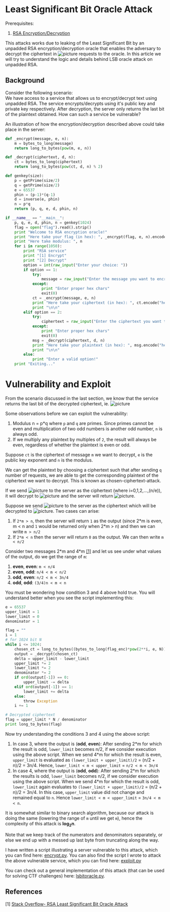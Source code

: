 # Least Significant Bit Oracle Attack

Prerequisites:
1. [RSA Encryption/Decryption](../../RSA-encryption/README.md)

This attacks works due to leaking of the Least Significant Bit by an unpadded RSA encryption/decryption oracle that enables the adversary to decrypt the ciphertext in ![picture](Pictures/1.gif) requests to the oracle. In this article we will try to understand the logic and details behind LSB oracle attack on unpadded RSA.

## Background

Consider the following scenario:  
We have access to a service that allows us to encrypt/decrypt text using unpadded RSA. The service encrypts/decrypts using it's public key and private key respectively. After decryption, the server only returns the last bit of the plaintext obtained. How can such a service be vulnerable?

An illustration of how the encryption/decryption described above could take place in the server:

```python
def _encrypt(message, e, n):
    m = bytes_to_long(message)
    return long_to_bytes(pow(m, e, n))

def _decrypt(ciphertext, d, n):
    ct = bytes_to_long(ciphertext)
    return long_to_bytes(pow(ct, d, n) % 2)

def genkey(size):
    p = getPrime(size/2)
    q = getPrime(size/2)
    e = 65537
    phin = (p-1)*(q-1)
    d = inverse(e, phin)
    n = p*q
    return (p, q, e, d, phin, n)

if __name__ == "__main__":
    p, q, e, d, phin, n = genkey(1024)
    flag = open("flag").read().strip()
    print "Welcome to RSA encryption oracle!"
    print "Here take your flag (in hex): ", _encrypt(flag, e, n).encode("hex")
    print "Here take modulus: ", n
    for i in range(1050):
        print "RSA service"
        print "[1] Encrypt"
        print "[2] Decrypt"
        option = int(raw_input("Enter your choice: "))
        if option == 1:
            try:
                message = raw_input("Enter the message you want to encrypt (in hex): ").decode("hex")
            except:
                print "Enter proper hex chars"
                exit(0)
            ct = _encrypt(message, e, n)
            print "Here take your ciphertext (in hex): ", ct.encode("hex")
            print "\n\n"
        elif option == 2:
            try:
                ciphertext = raw_input("Enter the ciphertext you want to decrypt (in hex): ").decode("hex")
            except:
                print "Enter proper hex chars"
                exit(0)
            msg = _decrypt(ciphertext, d, n)
            print "Here take your plaintext (in hex): ", msg.encode("hex")
            print "\n\n"
        else:
            print "Enter a valid option!"
    print "Exiting..."
```

# Vulnerability and Exploit
From the scenario discussed in the last section, we know that the service returns the last bit of the decrypted ciphertext, ie. ![picture](Pictures/2.gif)  


Some observations before we can exploit the vulnerability:
1. Modulus n = p*q where `p` and `q` are primes. Since primes cannot be even and multiplication of two odd numbers is another odd number, `n` is always odd.
2. If we multiply any plaintext by multiples of `2`, the result will always be even, regardless of whether the plaintext is even or odd.

Suppose `ct` is the ciphertext of message `m` we want to decrypt, `e` is the public key exponent and `n` is the modulus.  

We can get the plaintext by choosing a ciphertext such that after sending `q` number of requests, we are able to get the corresponding plaintext of the ciphertext we want to decrypt. This is known as chosen-ciphertext-attack.  

If we send ![picture](Pictures/3.gif) to the server as the ciphertext (where i=0,1,2,...,(n/e)), it will decrypt to ![picture](Pictures/4.gif) and the server will return ![picture](Pictures/5.gif).

Suppose we send ![picture](Pictures/6.gif) to the server as the ciphertext which will be decrypted to ![picture](Pictures/7.gif). Two cases can arise:  
1. If `2*m > n`, then the server will return `1` as the output (since 2\*m is even, m < n and `1` would be returned only when 2\*m > n) and then we can write `m > n/2`
2. If `2*m < n` then the server will return `0` as the output. We can then write `m < n/2`

Consider two messages 2\*m and 4\*m [\[1\]](https://crypto.stackexchange.com/questions/11053/rsa-least-significant-bit-oracle-attack) and let us see under what values of the output, do we get the range of `m`:  
1. **even**, **even**: `m < n/4`
2. **even**, **odd**: `n/4 < m < n/2`
3. **odd**, **even**: `n/2 < m < 3n/4`
4. **odd**, **odd**: `(3/4)n < m < n`  

You must be wondering how condition 3 and 4 above hold true. You will understand better when you see the script implementing this:  
```python
e = 65537
upper_limit = 1
lower_limit = 0
denominator = 1

flag = ""
i = 1
# for 1024 bit N
while i <= 1024:
    chosen_ct = long_to_bytes((bytes_to_long(flag_enc)*pow(2**i, e, N)) % N)
    output = _decrypt(chosen_ct)
    delta = upper_limit - lower_limit
    upper_limit *= 2
    lower_limit *= 2
    denominator *= 2
    if ord(output[-1]) == 0:
        upper_limit -= delta
    elif ord(output[-1]) == 1:
        lower_limit += delta
    else:
        throw Exception
    i += 1

# Decrypted ciphertext
flag = upper_limit * N / denominator
print long_to_bytes(flag)
```

Now try understanding the conditions 3 and 4 using the above script:
1. In case 3, where the output is (**odd**, **even**): After sending 2\*m for which the result is odd, `lower_limit` becomes n/2, if we consider execution using the above script. When we send 4\*m for which the result is even, `upper_limit` is evaluated as `(lower_limit + upper_limit)/2` = (n/2 + n)/2 = 3n/4. Hence, `lower_limit < m < upper_limit` = `n/2 < m < 3n/4`
2. In case 4, where the output is (**odd**, **odd**): After sending 2\*m for which the results is odd, `lower_limit` becomes n/2, if we consider execution using the above script. When we send 4\*m for which the result is odd, `lower_limit` again evaluates to `(lower_limit + upper_limit)/2` = (n/2 + n)/2 = 3n/4. In this case, `upper_limit` value did not change and remained equal to `n`. Hence `lower_limit < m < upper_limit` = `3n/4 < m < n`.


It is somewhat similar to binary search algorithm, because our attack is doing the same (lowering the range of `m` until we get `m`), hence the complexity of this attack is **log<sub>2</sub>n**.

Note that we keep track of the numerators and denominators separately, or else we end up with a messed up last byte from truncating along the way.

I have written a script illustrating a server vulnerable to this attack, which you can find here: [encrypt.py](encrypt.py). You can also find the script I wrote to attack the above vulnerable service, which you can find here: [exploit.py](exploit.py)  

You can check out a general implementation of this attack (that can be used for solving CTF challenges) here: [lsbitoracle.py](lsbitoracle.py).  

## References
[1] [Stack Overflow- RSA Least Significant Bit Oracle Attack](https://crypto.stackexchange.com/questions/11053/rsa-least-significant-bit-oracle-attack/)
